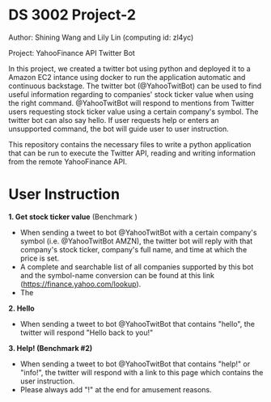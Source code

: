 # DS 3002 Project-2
Author: Shining Wang and Lily Lin (computing id: zl4yc)

Project: YahooFinance API Twitter Bot  

In this project, we created a twitter bot using python and deployed it to a Amazon EC2 intance using docker to run the application automatic and continuous backstage. The twitter bot (@YahooTwitBot) can be used to find useful information regarding to companies' stock ticker value when using the right command. @YahooTwitBot will respond to mentions from Twitter users requesting stock ticker value using a certain company's symbol. The twitter bot can also say hello. If user requests help or enters an unsupported command, the bot will guide user to user instruction.

This repository contains the necessary files to write a python application that can be run to execute the Twitter API, reading and writing information from the remote YahooFinance API. 

# User Instruction
**1. Get stock ticker value** (Benchmark )
 - When sending a tweet to bot @YahooTwitBot with a certain company's symbol (i.e. @YahooTwitBot AMZN), the twitter bot will reply with that company's stock ticker, company's full name, and time at which the price is set. 
 - A complete and searchable list of all companies supported by this bot and the symbol-name conversion can be found at this link (https://finance.yahoo.com/lookup).
 - The 

**2. Hello**
 - When sending a tweet to bot @YahooTwitBot that contains "hello", the twitter will respond "Hello back to you!" 

**3. Help! (Benchmark #2)**
 - When sending a tweet to bot @YahooTwitBot that contains "help!" or "info!", the twitter will respond with a link to this page which contains the user instruction.
 - Please always add "!" at the end for amusement reasons. 
